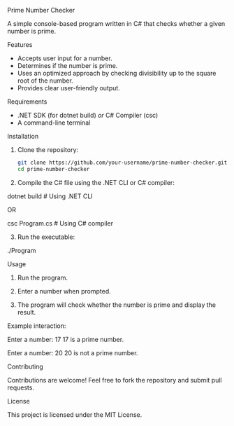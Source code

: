Prime Number Checker

A simple console-based program written in C# that checks whether a given number is prime.

 Features
- Accepts user input for a number.
- Determines if the number is prime.
- Uses an optimized approach by checking divisibility up to the square root of the number.
- Provides clear user-friendly output.

Requirements
- .NET SDK (for dotnet build) *or* C# Compiler (csc)
- A command-line terminal

 Installation

1. Clone the repository:
   ```sh
   git clone https://github.com/your-username/prime-number-checker.git
   cd prime-number-checker

2. Compile the C# file using the .NET CLI or C# compiler:

dotnet build   # Using .NET CLI

OR

csc Program.cs   # Using C# compiler


3. Run the executable:

./Program



Usage

1. Run the program.


2. Enter a number when prompted.


3. The program will check whether the number is prime and display the result.



Example interaction:

Enter a number: 17
17 is a prime number.

Enter a number: 20
20 is not a prime number.

Contributing

Contributions are welcome! Feel free to fork the repository and submit pull requests.

License

This project is licensed under the MIT License.
